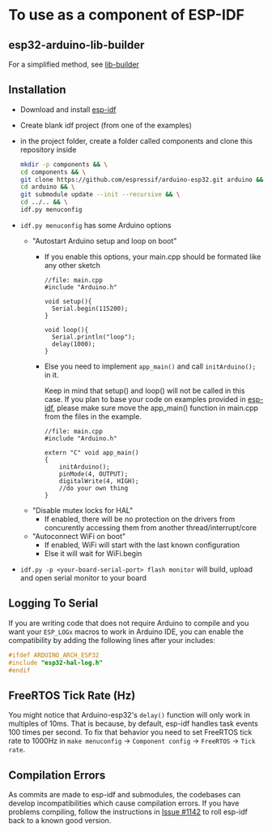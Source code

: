 To use as a component of ESP-IDF
================================

## esp32-arduino-lib-builder

For a simplified method, see [lib-builder](lib_builder.md)

## Installation

- Download and install [esp-idf](https://github.com/espressif/esp-idf)
- Create blank idf project (from one of the examples)
- in the project folder, create a folder called components and clone this repository inside

    ```bash
    mkdir -p components && \
    cd components && \
    git clone https://github.com/espressif/arduino-esp32.git arduino && \
    cd arduino && \
    git submodule update --init --recursive && \
    cd ../.. && \
    idf.py menuconfig
  ```
- ```idf.py menuconfig``` has some Arduino options
    - "Autostart Arduino setup and loop on boot"
        - If you enable this options, your main.cpp should be formated like any other sketch

          ```arduino
          //file: main.cpp
          #include "Arduino.h"

          void setup(){
            Serial.begin(115200);
          }

          void loop(){
            Serial.println("loop");
            delay(1000);
          }
          ```

        - Else you need to implement ```app_main()``` and call ```initArduino();``` in it.

          Keep in mind that setup() and loop() will not be called in this case.
          If you plan to base your code on examples provided in [esp-idf](https://github.com/espressif/esp-idf/tree/master/examples), please make sure move the app_main() function in main.cpp from the files in the example.

          ```arduino
          //file: main.cpp
          #include "Arduino.h"

          extern "C" void app_main()
          {
              initArduino();
              pinMode(4, OUTPUT);
              digitalWrite(4, HIGH);
              //do your own thing
          }
          ```
    - "Disable mutex locks for HAL"
        - If enabled, there will be no protection on the drivers from concurently accessing them from another thread/interrupt/core
    - "Autoconnect WiFi on boot"
        - If enabled, WiFi will start with the last known configuration
        - Else it will wait for WiFi.begin
- ```idf.py -p <your-board-serial-port> flash monitor``` will build, upload and open serial monitor to your board

## Logging To Serial

If you are writing code that does not require Arduino to compile and you want your `ESP_LOGx` macros to work in Arduino IDE, you can enable the compatibility by adding the following lines after your includes:

```cpp
#ifdef ARDUINO_ARCH_ESP32
#include "esp32-hal-log.h"
#endif
```

## FreeRTOS Tick Rate (Hz)

You might notice that Arduino-esp32's `delay()` function will only work in multiples of 10ms. That is because, by default, esp-idf handles task events 100 times per second.
To fix that behavior you need to set FreeRTOS tick rate to 1000Hz in `make menuconfig` -> `Component config` -> `FreeRTOS` -> `Tick rate`.

## Compilation Errors

As commits are made to esp-idf and submodules, the codebases can develop incompatibilities which cause compilation errors.  If you have problems compiling, follow the instructions in [Issue #1142](https://github.com/espressif/arduino-esp32/issues/1142) to roll esp-idf back to a known good version.

